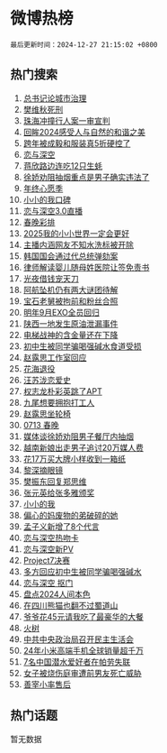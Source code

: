 # 微博热榜

`最后更新时间：2024-12-27 21:15:02 +0800`

## 热门搜索

1. [总书记论城市治理](https://m.weibo.cn/search?containerid=100103type%3D1%26t%3D10%26q%3D%23%E6%80%BB%E4%B9%A6%E8%AE%B0%E8%AE%BA%E5%9F%8E%E5%B8%82%E6%B2%BB%E7%90%86%23&stream_entry_id=51&isnewpage=1&extparam=seat%3D1%26c_type%3D51%26dgr%3D0%26cate%3D10103%26stream_entry_id%3D51%26pos%3D0%26filter_type%3Drealtimehot%26q%3D%2523%25E6%2580%25BB%25E4%25B9%25A6%25E8%25AE%25B0%25E8%25AE%25BA%25E5%259F%258E%25E5%25B8%2582%25E6%25B2%25BB%25E7%2590%2586%2523%26display_time%3D1735305300%26pre_seqid%3D173530530074002146055107)
1. [樊维秋死刑](https://m.weibo.cn/search?containerid=100103type%3D1%26t%3D10%26q%3D%23%E6%A8%8A%E7%BB%B4%E7%A7%8B%E6%AD%BB%E5%88%91%23&stream_entry_id=31&isnewpage=1&extparam=seat%3D1%26realpos%3D1%26dgr%3D0%26cate%3D5001%26band_rank%3D1%26pos%3D0%26c_type%3D31%26lcate%3D5001%26stream_entry_id%3D31%26flag%3D1%26filter_type%3Drealtimehot%26q%3D%2523%25E6%25A8%258A%25E7%25BB%25B4%25E7%25A7%258B%25E6%25AD%25BB%25E5%2588%2591%2523%26display_time%3D1735305300%26pre_seqid%3D173530530074002146055107)
1. [珠海冲撞行人案一审宣判](https://m.weibo.cn/search?containerid=100103type%3D1%26t%3D10%26q%3D%23%E7%8F%A0%E6%B5%B7%E5%86%B2%E6%92%9E%E8%A1%8C%E4%BA%BA%E6%A1%88%E4%B8%80%E5%AE%A1%E5%AE%A3%E5%88%A4%23&stream_entry_id=31&isnewpage=1&extparam=seat%3D1%26realpos%3D2%26dgr%3D0%26cate%3D5001%26band_rank%3D2%26pos%3D1%26c_type%3D31%26lcate%3D5001%26stream_entry_id%3D31%26flag%3D1%26filter_type%3Drealtimehot%26q%3D%2523%25E7%258F%25A0%25E6%25B5%25B7%25E5%2586%25B2%25E6%2592%259E%25E8%25A1%258C%25E4%25BA%25BA%25E6%25A1%2588%25E4%25B8%2580%25E5%25AE%25A1%25E5%25AE%25A3%25E5%2588%25A4%2523%26display_time%3D1735305300%26pre_seqid%3D173530530074002146055107)
1. [回眸2024感受人与自然的和谐之美](https://m.weibo.cn/search?containerid=100103type%3D1%26t%3D10%26q%3D%23%E5%9B%9E%E7%9C%B82024%E6%84%9F%E5%8F%97%E4%BA%BA%E4%B8%8E%E8%87%AA%E7%84%B6%E7%9A%84%E5%92%8C%E8%B0%90%E4%B9%8B%E7%BE%8E%23&stream_entry_id=31&isnewpage=1&extparam=seat%3D1%26realpos%3D3%26dgr%3D0%26cate%3D5001%26band_rank%3D3%26pos%3D2%26c_type%3D31%26lcate%3D5001%26stream_entry_id%3D31%26flag%3D0%26filter_type%3Drealtimehot%26q%3D%2523%25E5%259B%259E%25E7%259C%25B82024%25E6%2584%259F%25E5%258F%2597%25E4%25BA%25BA%25E4%25B8%258E%25E8%2587%25AA%25E7%2584%25B6%25E7%259A%2584%25E5%2592%258C%25E8%25B0%2590%25E4%25B9%258B%25E7%25BE%258E%2523%26display_time%3D1735305300%26pre_seqid%3D173530530074002146055107)
1. [跨年被成毅和服装真5折硬控了](https://m.weibo.cn/search?containerid=100103type%3D1%26t%3D10%26q%3D%23%E8%B7%A8%E5%B9%B4%E8%A2%AB%E6%88%90%E6%AF%85%E5%92%8C%E6%9C%8D%E8%A3%85%E7%9C%9F5%E6%8A%98%E7%A1%AC%E6%8E%A7%E4%BA%86%23&stream_entry_id=31&isnewpage=1&extparam=seat%3D1%26c_type%3D31%26dgr%3D0%26adid%3D270681%26cate%3D5001%26band_rank%3D4%26stream_entry_id%3D31%26is_ad_pos%3D1%26lcate%3D5001%26topic_ad%3D1%26pos%3D3%26filter_type%3Drealtimehot%26q%3D%2523%25E8%25B7%25A8%25E5%25B9%25B4%25E8%25A2%25AB%25E6%2588%2590%25E6%25AF%2585%25E5%2592%258C%25E6%259C%258D%25E8%25A3%2585%25E7%259C%259F5%25E6%258A%2598%25E7%25A1%25AC%25E6%258E%25A7%25E4%25BA%2586%2523%26display_time%3D1735305300%26pre_seqid%3D173530530074002146055107)
1. [恋与深空](https://m.weibo.cn/search?containerid=100103type%3D1%26t%3D10%26q%3D%E6%81%8B%E4%B8%8E%E6%B7%B1%E7%A9%BA&stream_entry_id=31&isnewpage=1&extparam=seat%3D1%26realpos%3D4%26dgr%3D0%26cate%3D5001%26band_rank%3D4%26pos%3D4%26c_type%3D31%26lcate%3D5001%26stream_entry_id%3D31%26flag%3D16%26filter_type%3Drealtimehot%26q%3D%25E6%2581%258B%25E4%25B8%258E%25E6%25B7%25B1%25E7%25A9%25BA%26display_time%3D1735305300%26pre_seqid%3D173530530074002146055107)
1. [蒋欣路边连吃12只生蚝](https://m.weibo.cn/search?containerid=100103type%3D1%26t%3D10%26q%3D%23%E8%92%8B%E6%AC%A3%E8%B7%AF%E8%BE%B9%E8%BF%9E%E5%90%8312%E5%8F%AA%E7%94%9F%E8%9A%9D%23&stream_entry_id=31&isnewpage=1&extparam=seat%3D1%26realpos%3D5%26dgr%3D0%26cate%3D5001%26band_rank%3D5%26pos%3D5%26c_type%3D31%26lcate%3D5001%26stream_entry_id%3D31%26flag%3D1%26filter_type%3Drealtimehot%26q%3D%2523%25E8%2592%258B%25E6%25AC%25A3%25E8%25B7%25AF%25E8%25BE%25B9%25E8%25BF%259E%25E5%2590%258312%25E5%258F%25AA%25E7%2594%259F%25E8%259A%259D%2523%26display_time%3D1735305300%26pre_seqid%3D173530530074002146055107)
1. [徐娇劝阻抽烟重点是男子确实违法了](https://m.weibo.cn/search?containerid=100103type%3D1%26t%3D10%26q%3D%23%E5%BE%90%E5%A8%87%E5%8A%9D%E9%98%BB%E6%8A%BD%E7%83%9F%E9%87%8D%E7%82%B9%E6%98%AF%E7%94%B7%E5%AD%90%E7%A1%AE%E5%AE%9E%E8%BF%9D%E6%B3%95%E4%BA%86%23&stream_entry_id=31&isnewpage=1&extparam=seat%3D1%26realpos%3D6%26dgr%3D0%26cate%3D5001%26band_rank%3D6%26pos%3D6%26c_type%3D31%26lcate%3D5001%26stream_entry_id%3D31%26flag%3D1%26filter_type%3Drealtimehot%26q%3D%2523%25E5%25BE%2590%25E5%25A8%2587%25E5%258A%259D%25E9%2598%25BB%25E6%258A%25BD%25E7%2583%259F%25E9%2587%258D%25E7%2582%25B9%25E6%2598%25AF%25E7%2594%25B7%25E5%25AD%2590%25E7%25A1%25AE%25E5%25AE%259E%25E8%25BF%259D%25E6%25B3%2595%25E4%25BA%2586%2523%26display_time%3D1735305300%26pre_seqid%3D173530530074002146055107)
1. [年终心愿季](https://m.weibo.cn/search?containerid=100103type%3D1%26t%3D10%26q%3D%23%E5%B9%B4%E7%BB%88%E5%BF%83%E6%84%BF%E5%AD%A3%23&stream_entry_id=31&isnewpage=1&extparam=seat%3D1%26c_type%3D31%26dgr%3D0%26adid%3D270758%26cate%3D5001%26band_rank%3D7%26stream_entry_id%3D31%26is_ad_pos%3D1%26lcate%3D5001%26pos%3D7%26filter_type%3Drealtimehot%26q%3D%2523%25E5%25B9%25B4%25E7%25BB%2588%25E5%25BF%2583%25E6%2584%25BF%25E5%25AD%25A3%2523%26display_time%3D1735305300%26pre_seqid%3D173530530074002146055107)
1. [小小的我口碑](https://m.weibo.cn/search?containerid=100103type%3D1%26t%3D10%26q%3D%E5%B0%8F%E5%B0%8F%E7%9A%84%E6%88%91%E5%8F%A3%E7%A2%91&stream_entry_id=31&isnewpage=1&extparam=seat%3D1%26realpos%3D7%26dgr%3D0%26cate%3D5001%26band_rank%3D7%26pos%3D8%26c_type%3D31%26lcate%3D5001%26stream_entry_id%3D31%26flag%3D2%26filter_type%3Drealtimehot%26q%3D%25E5%25B0%258F%25E5%25B0%258F%25E7%259A%2584%25E6%2588%2591%25E5%258F%25A3%25E7%25A2%2591%26display_time%3D1735305300%26pre_seqid%3D173530530074002146055107)
1. [恋与深空3.0直播](https://m.weibo.cn/search?containerid=100103type%3D1%26t%3D10%26q%3D%23%E6%81%8B%E4%B8%8E%E6%B7%B1%E7%A9%BA3.0%E7%9B%B4%E6%92%AD%23&stream_entry_id=31&isnewpage=1&extparam=seat%3D1%26realpos%3D8%26dgr%3D0%26cate%3D5001%26band_rank%3D8%26pos%3D9%26c_type%3D31%26lcate%3D5001%26stream_entry_id%3D31%26flag%3D16%26filter_type%3Drealtimehot%26q%3D%2523%25E6%2581%258B%25E4%25B8%258E%25E6%25B7%25B1%25E7%25A9%25BA3.0%25E7%259B%25B4%25E6%2592%25AD%2523%26display_time%3D1735305300%26pre_seqid%3D173530530074002146055107)
1. [春晚彩排](https://m.weibo.cn/search?containerid=100103type%3D1%26t%3D10%26q%3D%E6%98%A5%E6%99%9A%E5%BD%A9%E6%8E%92&stream_entry_id=31&isnewpage=1&extparam=seat%3D1%26realpos%3D9%26dgr%3D0%26cate%3D5001%26band_rank%3D9%26pos%3D10%26c_type%3D31%26lcate%3D5001%26stream_entry_id%3D31%26flag%3D0%26filter_type%3Drealtimehot%26q%3D%25E6%2598%25A5%25E6%2599%259A%25E5%25BD%25A9%25E6%258E%2592%26display_time%3D1735305300%26pre_seqid%3D173530530074002146055107)
1. [2025我的小小世界一定会更好](https://m.weibo.cn/search?containerid=100103type%3D1%26t%3D10%26q%3D%232025%E6%88%91%E7%9A%84%E5%B0%8F%E5%B0%8F%E4%B8%96%E7%95%8C%E4%B8%80%E5%AE%9A%E4%BC%9A%E6%9B%B4%E5%A5%BD%23&stream_entry_id=31&isnewpage=1&extparam=seat%3D1%26realpos%3D10%26dgr%3D0%26cate%3D5001%26band_rank%3D10%26pos%3D11%26c_type%3D31%26lcate%3D5001%26stream_entry_id%3D31%26flag%3D1%26filter_type%3Drealtimehot%26q%3D%25232025%25E6%2588%2591%25E7%259A%2584%25E5%25B0%258F%25E5%25B0%258F%25E4%25B8%2596%25E7%2595%258C%25E4%25B8%2580%25E5%25AE%259A%25E4%25BC%259A%25E6%259B%25B4%25E5%25A5%25BD%2523%26display_time%3D1735305300%26pre_seqid%3D173530530074002146055107)
1. [主播内涵网友不知水洗标被开除](https://m.weibo.cn/search?containerid=100103type%3D1%26t%3D10%26q%3D%23%E4%B8%BB%E6%92%AD%E5%86%85%E6%B6%B5%E7%BD%91%E5%8F%8B%E4%B8%8D%E7%9F%A5%E6%B0%B4%E6%B4%97%E6%A0%87%E8%A2%AB%E5%BC%80%E9%99%A4%23&stream_entry_id=31&isnewpage=1&extparam=seat%3D1%26realpos%3D11%26dgr%3D0%26cate%3D5001%26band_rank%3D11%26pos%3D12%26c_type%3D31%26lcate%3D5001%26stream_entry_id%3D31%26flag%3D1%26filter_type%3Drealtimehot%26q%3D%2523%25E4%25B8%25BB%25E6%2592%25AD%25E5%2586%2585%25E6%25B6%25B5%25E7%25BD%2591%25E5%258F%258B%25E4%25B8%258D%25E7%259F%25A5%25E6%25B0%25B4%25E6%25B4%2597%25E6%25A0%2587%25E8%25A2%25AB%25E5%25BC%2580%25E9%2599%25A4%2523%26display_time%3D1735305300%26pre_seqid%3D173530530074002146055107)
1. [韩国国会通过代总统弹劾案](https://m.weibo.cn/search?containerid=100103type%3D1%26t%3D10%26q%3D%23%E9%9F%A9%E5%9B%BD%E5%9B%BD%E4%BC%9A%E9%80%9A%E8%BF%87%E4%BB%A3%E6%80%BB%E7%BB%9F%E5%BC%B9%E5%8A%BE%E6%A1%88%23&stream_entry_id=31&isnewpage=1&extparam=seat%3D1%26realpos%3D12%26dgr%3D0%26cate%3D5001%26band_rank%3D12%26pos%3D13%26c_type%3D31%26lcate%3D5001%26stream_entry_id%3D31%26flag%3D0%26filter_type%3Drealtimehot%26q%3D%2523%25E9%259F%25A9%25E5%259B%25BD%25E5%259B%25BD%25E4%25BC%259A%25E9%2580%259A%25E8%25BF%2587%25E4%25BB%25A3%25E6%2580%25BB%25E7%25BB%259F%25E5%25BC%25B9%25E5%258A%25BE%25E6%25A1%2588%2523%26display_time%3D1735305300%26pre_seqid%3D173530530074002146055107)
1. [律师解读婴儿随母姓医院让签免责书](https://m.weibo.cn/search?containerid=100103type%3D1%26t%3D10%26q%3D%23%E5%BE%8B%E5%B8%88%E8%A7%A3%E8%AF%BB%E5%A9%B4%E5%84%BF%E9%9A%8F%E6%AF%8D%E5%A7%93%E5%8C%BB%E9%99%A2%E8%AE%A9%E7%AD%BE%E5%85%8D%E8%B4%A3%E4%B9%A6%23&stream_entry_id=31&isnewpage=1&extparam=seat%3D1%26realpos%3D13%26dgr%3D0%26cate%3D5001%26band_rank%3D13%26pos%3D14%26c_type%3D31%26lcate%3D5001%26stream_entry_id%3D31%26flag%3D1%26filter_type%3Drealtimehot%26q%3D%2523%25E5%25BE%258B%25E5%25B8%2588%25E8%25A7%25A3%25E8%25AF%25BB%25E5%25A9%25B4%25E5%2584%25BF%25E9%259A%258F%25E6%25AF%258D%25E5%25A7%2593%25E5%258C%25BB%25E9%2599%25A2%25E8%25AE%25A9%25E7%25AD%25BE%25E5%2585%258D%25E8%25B4%25A3%25E4%25B9%25A6%2523%26display_time%3D1735305300%26pre_seqid%3D173530530074002146055107)
1. [光夜借钱宠天刀](https://m.weibo.cn/search?containerid=100103type%3D1%26t%3D10%26q%3D%23%E5%85%89%E5%A4%9C%E5%80%9F%E9%92%B1%E5%AE%A0%E5%A4%A9%E5%88%80%23&stream_entry_id=31&isnewpage=1&extparam=seat%3D1%26realpos%3D14%26dgr%3D0%26adid%3D270759%26cate%3D5001%26band_rank%3D14%26stream_entry_id%3D31%26c_type%3D31%26lcate%3D5001%26pos%3D15%26flag%3D0%26filter_type%3Drealtimehot%26q%3D%2523%25E5%2585%2589%25E5%25A4%259C%25E5%2580%259F%25E9%2592%25B1%25E5%25AE%25A0%25E5%25A4%25A9%25E5%2588%2580%2523%26display_time%3D1735305300%26pre_seqid%3D173530530074002146055107)
1. [阿航坠机仍有两大谜团待解](https://m.weibo.cn/search?containerid=100103type%3D1%26t%3D10%26q%3D%23%E9%98%BF%E8%88%AA%E5%9D%A0%E6%9C%BA%E4%BB%8D%E6%9C%89%E4%B8%A4%E5%A4%A7%E8%B0%9C%E5%9B%A2%E5%BE%85%E8%A7%A3%23&stream_entry_id=31&isnewpage=1&extparam=seat%3D1%26realpos%3D15%26dgr%3D0%26cate%3D5001%26band_rank%3D15%26pos%3D16%26c_type%3D31%26lcate%3D5001%26stream_entry_id%3D31%26flag%3D1%26filter_type%3Drealtimehot%26q%3D%2523%25E9%2598%25BF%25E8%2588%25AA%25E5%259D%25A0%25E6%259C%25BA%25E4%25BB%258D%25E6%259C%2589%25E4%25B8%25A4%25E5%25A4%25A7%25E8%25B0%259C%25E5%259B%25A2%25E5%25BE%2585%25E8%25A7%25A3%2523%26display_time%3D1735305300%26pre_seqid%3D173530530074002146055107)
1. [宝石老舅被拘前和粉丝合照](https://m.weibo.cn/search?containerid=100103type%3D1%26t%3D10%26q%3D%23%E5%AE%9D%E7%9F%B3%E8%80%81%E8%88%85%E8%A2%AB%E6%8B%98%E5%89%8D%E5%92%8C%E7%B2%89%E4%B8%9D%E5%90%88%E7%85%A7%23&stream_entry_id=31&isnewpage=1&extparam=seat%3D1%26realpos%3D16%26dgr%3D0%26cate%3D5001%26band_rank%3D16%26pos%3D17%26c_type%3D31%26lcate%3D5001%26stream_entry_id%3D31%26flag%3D2%26filter_type%3Drealtimehot%26q%3D%2523%25E5%25AE%259D%25E7%259F%25B3%25E8%2580%2581%25E8%2588%2585%25E8%25A2%25AB%25E6%258B%2598%25E5%2589%258D%25E5%2592%258C%25E7%25B2%2589%25E4%25B8%259D%25E5%2590%2588%25E7%2585%25A7%2523%26display_time%3D1735305300%26pre_seqid%3D173530530074002146055107)
1. [明年9月EXO全员回归](https://m.weibo.cn/search?containerid=100103type%3D1%26t%3D10%26q%3D%23%E6%98%8E%E5%B9%B49%E6%9C%88EXO%E5%85%A8%E5%91%98%E5%9B%9E%E5%BD%92%23&stream_entry_id=31&isnewpage=1&extparam=seat%3D1%26realpos%3D17%26dgr%3D0%26cate%3D5001%26band_rank%3D17%26pos%3D18%26c_type%3D31%26lcate%3D5001%26stream_entry_id%3D31%26flag%3D1%26filter_type%3Drealtimehot%26q%3D%2523%25E6%2598%258E%25E5%25B9%25B49%25E6%259C%2588EXO%25E5%2585%25A8%25E5%2591%2598%25E5%259B%259E%25E5%25BD%2592%2523%26display_time%3D1735305300%26pre_seqid%3D173530530074002146055107)
1. [陕西一地发生原油泄漏事件](https://m.weibo.cn/search?containerid=100103type%3D1%26t%3D10%26q%3D%23%E9%99%95%E8%A5%BF%E4%B8%80%E5%9C%B0%E5%8F%91%E7%94%9F%E5%8E%9F%E6%B2%B9%E6%B3%84%E6%BC%8F%E4%BA%8B%E4%BB%B6%23&stream_entry_id=31&isnewpage=1&extparam=seat%3D1%26realpos%3D18%26dgr%3D0%26cate%3D5001%26band_rank%3D18%26pos%3D19%26c_type%3D31%26lcate%3D5001%26stream_entry_id%3D31%26flag%3D1%26filter_type%3Drealtimehot%26q%3D%2523%25E9%2599%2595%25E8%25A5%25BF%25E4%25B8%2580%25E5%259C%25B0%25E5%258F%2591%25E7%2594%259F%25E5%258E%259F%25E6%25B2%25B9%25E6%25B3%2584%25E6%25BC%258F%25E4%25BA%258B%25E4%25BB%25B6%2523%26display_time%3D1735305300%26pre_seqid%3D173530530074002146055107)
1. [电梯战神的含金量还在下降](https://m.weibo.cn/search?containerid=100103type%3D1%26t%3D10%26q%3D%E7%94%B5%E6%A2%AF%E6%88%98%E7%A5%9E%E7%9A%84%E5%90%AB%E9%87%91%E9%87%8F%E8%BF%98%E5%9C%A8%E4%B8%8B%E9%99%8D&stream_entry_id=31&isnewpage=1&extparam=seat%3D1%26realpos%3D19%26dgr%3D0%26cate%3D5001%26band_rank%3D19%26pos%3D20%26c_type%3D31%26lcate%3D5001%26stream_entry_id%3D31%26flag%3D1%26filter_type%3Drealtimehot%26q%3D%25E7%2594%25B5%25E6%25A2%25AF%25E6%2588%2598%25E7%25A5%259E%25E7%259A%2584%25E5%2590%25AB%25E9%2587%2591%25E9%2587%258F%25E8%25BF%2598%25E5%259C%25A8%25E4%25B8%258B%25E9%2599%258D%26display_time%3D1735305300%26pre_seqid%3D173530530074002146055107)
1. [初中生被同学骗喝强碱水食道受损](https://m.weibo.cn/search?containerid=100103type%3D1%26t%3D10%26q%3D%23%E5%88%9D%E4%B8%AD%E7%94%9F%E8%A2%AB%E5%90%8C%E5%AD%A6%E9%AA%97%E5%96%9D%E5%BC%BA%E7%A2%B1%E6%B0%B4%E9%A3%9F%E9%81%93%E5%8F%97%E6%8D%9F%23&stream_entry_id=31&isnewpage=1&extparam=seat%3D1%26realpos%3D20%26dgr%3D0%26cate%3D5001%26band_rank%3D20%26pos%3D21%26c_type%3D31%26lcate%3D5001%26stream_entry_id%3D31%26flag%3D0%26filter_type%3Drealtimehot%26q%3D%2523%25E5%2588%259D%25E4%25B8%25AD%25E7%2594%259F%25E8%25A2%25AB%25E5%2590%258C%25E5%25AD%25A6%25E9%25AA%2597%25E5%2596%259D%25E5%25BC%25BA%25E7%25A2%25B1%25E6%25B0%25B4%25E9%25A3%259F%25E9%2581%2593%25E5%258F%2597%25E6%258D%259F%2523%26display_time%3D1735305300%26pre_seqid%3D173530530074002146055107)
1. [赵露思工作室回应](https://m.weibo.cn/search?containerid=100103type%3D1%26t%3D10%26q%3D%23%E8%B5%B5%E9%9C%B2%E6%80%9D%E5%B7%A5%E4%BD%9C%E5%AE%A4%E5%9B%9E%E5%BA%94%23&stream_entry_id=31&isnewpage=1&extparam=seat%3D1%26realpos%3D21%26dgr%3D0%26cate%3D5001%26band_rank%3D21%26pos%3D22%26c_type%3D31%26lcate%3D5001%26stream_entry_id%3D31%26flag%3D2%26filter_type%3Drealtimehot%26q%3D%2523%25E8%25B5%25B5%25E9%259C%25B2%25E6%2580%259D%25E5%25B7%25A5%25E4%25BD%259C%25E5%25AE%25A4%25E5%259B%259E%25E5%25BA%2594%2523%26display_time%3D1735305300%26pre_seqid%3D173530530074002146055107)
1. [花海退役](https://m.weibo.cn/search?containerid=100103type%3D1%26t%3D10%26q%3D%E8%8A%B1%E6%B5%B7%E9%80%80%E5%BD%B9&stream_entry_id=31&isnewpage=1&extparam=seat%3D1%26realpos%3D22%26dgr%3D0%26cate%3D5001%26band_rank%3D22%26pos%3D23%26c_type%3D31%26lcate%3D5001%26stream_entry_id%3D31%26flag%3D0%26filter_type%3Drealtimehot%26q%3D%25E8%258A%25B1%25E6%25B5%25B7%25E9%2580%2580%25E5%25BD%25B9%26display_time%3D1735305300%26pre_seqid%3D173530530074002146055107)
1. [汪苏泷恋爱史](https://m.weibo.cn/search?containerid=100103type%3D1%26t%3D10%26q%3D%23%E6%B1%AA%E8%8B%8F%E6%B3%B7%E6%81%8B%E7%88%B1%E5%8F%B2%23&stream_entry_id=31&isnewpage=1&extparam=seat%3D1%26realpos%3D23%26dgr%3D0%26cate%3D5001%26band_rank%3D23%26pos%3D24%26c_type%3D31%26lcate%3D5001%26stream_entry_id%3D31%26flag%3D0%26filter_type%3Drealtimehot%26q%3D%2523%25E6%25B1%25AA%25E8%258B%258F%25E6%25B3%25B7%25E6%2581%258B%25E7%2588%25B1%25E5%258F%25B2%2523%26display_time%3D1735305300%26pre_seqid%3D173530530074002146055107)
1. [权志龙朴彩英跳了APT](https://m.weibo.cn/search?containerid=100103type%3D1%26t%3D10%26q%3D%23%E6%9D%83%E5%BF%97%E9%BE%99%E6%9C%B4%E5%BD%A9%E8%8B%B1%E8%B7%B3%E4%BA%86APT%23&stream_entry_id=31&isnewpage=1&extparam=seat%3D1%26realpos%3D24%26dgr%3D0%26cate%3D5001%26band_rank%3D24%26pos%3D25%26c_type%3D31%26lcate%3D5001%26stream_entry_id%3D31%26flag%3D0%26filter_type%3Drealtimehot%26q%3D%2523%25E6%259D%2583%25E5%25BF%2597%25E9%25BE%2599%25E6%259C%25B4%25E5%25BD%25A9%25E8%258B%25B1%25E8%25B7%25B3%25E4%25BA%2586APT%2523%26display_time%3D1735305300%26pre_seqid%3D173530530074002146055107)
1. [九尾想要拥抱打工人](https://m.weibo.cn/search?containerid=100103type%3D1%26t%3D10%26q%3D%23%E4%B9%9D%E5%B0%BE%E6%83%B3%E8%A6%81%E6%8B%A5%E6%8A%B1%E6%89%93%E5%B7%A5%E4%BA%BA%23&stream_entry_id=31&isnewpage=1&extparam=seat%3D1%26realpos%3D25%26dgr%3D0%26cate%3D5001%26band_rank%3D25%26pos%3D26%26c_type%3D31%26lcate%3D5001%26stream_entry_id%3D31%26flag%3D1%26filter_type%3Drealtimehot%26q%3D%2523%25E4%25B9%259D%25E5%25B0%25BE%25E6%2583%25B3%25E8%25A6%2581%25E6%258B%25A5%25E6%258A%25B1%25E6%2589%2593%25E5%25B7%25A5%25E4%25BA%25BA%2523%26display_time%3D1735305300%26pre_seqid%3D173530530074002146055107)
1. [赵露思坐轮椅](https://m.weibo.cn/search?containerid=100103type%3D1%26t%3D10%26q%3D%23%E8%B5%B5%E9%9C%B2%E6%80%9D%E5%9D%90%E8%BD%AE%E6%A4%85%23&stream_entry_id=31&isnewpage=1&extparam=seat%3D1%26realpos%3D26%26dgr%3D0%26cate%3D5001%26band_rank%3D26%26pos%3D27%26c_type%3D31%26lcate%3D5001%26stream_entry_id%3D31%26flag%3D0%26filter_type%3Drealtimehot%26q%3D%2523%25E8%25B5%25B5%25E9%259C%25B2%25E6%2580%259D%25E5%259D%2590%25E8%25BD%25AE%25E6%25A4%2585%2523%26display_time%3D1735305300%26pre_seqid%3D173530530074002146055107)
1. [0713 春晚](https://m.weibo.cn/search?containerid=100103type%3D1%26t%3D10%26q%3D0713+%E6%98%A5%E6%99%9A&stream_entry_id=31&isnewpage=1&extparam=seat%3D1%26realpos%3D27%26dgr%3D0%26cate%3D5001%26band_rank%3D27%26pos%3D28%26c_type%3D31%26lcate%3D5001%26stream_entry_id%3D31%26flag%3D0%26filter_type%3Drealtimehot%26q%3D0713%2520%25E6%2598%25A5%25E6%2599%259A%26display_time%3D1735305300%26pre_seqid%3D173530530074002146055107)
1. [媒体谈徐娇劝阻男子餐厅内抽烟](https://m.weibo.cn/search?containerid=100103type%3D1%26t%3D10%26q%3D%23%E5%AA%92%E4%BD%93%E8%B0%88%E5%BE%90%E5%A8%87%E5%8A%9D%E9%98%BB%E7%94%B7%E5%AD%90%E9%A4%90%E5%8E%85%E5%86%85%E6%8A%BD%E7%83%9F%23&stream_entry_id=31&isnewpage=1&extparam=seat%3D1%26realpos%3D28%26dgr%3D0%26cate%3D5001%26band_rank%3D28%26pos%3D29%26c_type%3D31%26lcate%3D5001%26stream_entry_id%3D31%26flag%3D1%26filter_type%3Drealtimehot%26q%3D%2523%25E5%25AA%2592%25E4%25BD%2593%25E8%25B0%2588%25E5%25BE%2590%25E5%25A8%2587%25E5%258A%259D%25E9%2598%25BB%25E7%2594%25B7%25E5%25AD%2590%25E9%25A4%2590%25E5%258E%2585%25E5%2586%2585%25E6%258A%25BD%25E7%2583%259F%2523%26display_time%3D1735305300%26pre_seqid%3D173530530074002146055107)
1. [越南新娘出走男子追讨20万媒人费](https://m.weibo.cn/search?containerid=100103type%3D1%26t%3D10%26q%3D%23%E8%B6%8A%E5%8D%97%E6%96%B0%E5%A8%98%E5%87%BA%E8%B5%B0%E7%94%B7%E5%AD%90%E8%BF%BD%E8%AE%A820%E4%B8%87%E5%AA%92%E4%BA%BA%E8%B4%B9%23&stream_entry_id=31&isnewpage=1&extparam=seat%3D1%26realpos%3D29%26dgr%3D0%26cate%3D5001%26band_rank%3D29%26pos%3D30%26c_type%3D31%26lcate%3D5001%26stream_entry_id%3D31%26flag%3D1%26filter_type%3Drealtimehot%26q%3D%2523%25E8%25B6%258A%25E5%258D%2597%25E6%2596%25B0%25E5%25A8%2598%25E5%2587%25BA%25E8%25B5%25B0%25E7%2594%25B7%25E5%25AD%2590%25E8%25BF%25BD%25E8%25AE%25A820%25E4%25B8%2587%25E5%25AA%2592%25E4%25BA%25BA%25E8%25B4%25B9%2523%26display_time%3D1735305300%26pre_seqid%3D173530530074002146055107)
1. [花17万买大牌小样收到一箱纸](https://m.weibo.cn/search?containerid=100103type%3D1%26t%3D10%26q%3D%23%E8%8A%B117%E4%B8%87%E4%B9%B0%E5%A4%A7%E7%89%8C%E5%B0%8F%E6%A0%B7%E6%94%B6%E5%88%B0%E4%B8%80%E7%AE%B1%E7%BA%B8%23&stream_entry_id=31&isnewpage=1&extparam=seat%3D1%26realpos%3D30%26dgr%3D0%26cate%3D5001%26band_rank%3D30%26pos%3D31%26c_type%3D31%26lcate%3D5001%26stream_entry_id%3D31%26flag%3D1%26filter_type%3Drealtimehot%26q%3D%2523%25E8%258A%25B117%25E4%25B8%2587%25E4%25B9%25B0%25E5%25A4%25A7%25E7%2589%258C%25E5%25B0%258F%25E6%25A0%25B7%25E6%2594%25B6%25E5%2588%25B0%25E4%25B8%2580%25E7%25AE%25B1%25E7%25BA%25B8%2523%26display_time%3D1735305300%26pre_seqid%3D173530530074002146055107)
1. [黎深摘眼镜](https://m.weibo.cn/search?containerid=100103type%3D1%26t%3D10%26q%3D%23%E9%BB%8E%E6%B7%B1%E6%91%98%E7%9C%BC%E9%95%9C%23&stream_entry_id=31&isnewpage=1&extparam=seat%3D1%26realpos%3D31%26dgr%3D0%26cate%3D5001%26band_rank%3D31%26pos%3D32%26c_type%3D31%26lcate%3D5001%26stream_entry_id%3D31%26flag%3D1%26filter_type%3Drealtimehot%26q%3D%2523%25E9%25BB%258E%25E6%25B7%25B1%25E6%2591%2598%25E7%259C%25BC%25E9%2595%259C%2523%26display_time%3D1735305300%26pre_seqid%3D173530530074002146055107)
1. [樊振东回复郑思维](https://m.weibo.cn/search?containerid=100103type%3D1%26t%3D10%26q%3D%23%E6%A8%8A%E6%8C%AF%E4%B8%9C%E5%9B%9E%E5%A4%8D%E9%83%91%E6%80%9D%E7%BB%B4%23&stream_entry_id=31&isnewpage=1&extparam=seat%3D1%26realpos%3D32%26dgr%3D0%26cate%3D5001%26band_rank%3D32%26pos%3D33%26c_type%3D31%26lcate%3D5001%26stream_entry_id%3D31%26flag%3D1%26filter_type%3Drealtimehot%26q%3D%2523%25E6%25A8%258A%25E6%258C%25AF%25E4%25B8%259C%25E5%259B%259E%25E5%25A4%258D%25E9%2583%2591%25E6%2580%259D%25E7%25BB%25B4%2523%26display_time%3D1735305300%26pre_seqid%3D173530530074002146055107)
1. [张元英给张多雅颁奖](https://m.weibo.cn/search?containerid=100103type%3D1%26t%3D10%26q%3D%23%E5%BC%A0%E5%85%83%E8%8B%B1%E7%BB%99%E5%BC%A0%E5%A4%9A%E9%9B%85%E9%A2%81%E5%A5%96%23&stream_entry_id=31&isnewpage=1&extparam=seat%3D1%26realpos%3D33%26dgr%3D0%26cate%3D5001%26band_rank%3D33%26pos%3D34%26c_type%3D31%26lcate%3D5001%26stream_entry_id%3D31%26flag%3D1%26filter_type%3Drealtimehot%26q%3D%2523%25E5%25BC%25A0%25E5%2585%2583%25E8%258B%25B1%25E7%25BB%2599%25E5%25BC%25A0%25E5%25A4%259A%25E9%259B%2585%25E9%25A2%2581%25E5%25A5%2596%2523%26display_time%3D1735305300%26pre_seqid%3D173530530074002146055107)
1. [小小的我](https://m.weibo.cn/search?containerid=100103type%3D1%26t%3D10%26q%3D%E5%B0%8F%E5%B0%8F%E7%9A%84%E6%88%91&stream_entry_id=31&isnewpage=1&extparam=seat%3D1%26realpos%3D34%26dgr%3D0%26cate%3D5001%26band_rank%3D34%26pos%3D35%26c_type%3D31%26lcate%3D5001%26stream_entry_id%3D31%26flag%3D0%26filter_type%3Drealtimehot%26q%3D%25E5%25B0%258F%25E5%25B0%258F%25E7%259A%2584%25E6%2588%2591%26display_time%3D1735305300%26pre_seqid%3D173530530074002146055107)
1. [偏心的妈废物的弟破碎的她](https://m.weibo.cn/search?containerid=100103type%3D1%26t%3D10%26q%3D%E5%81%8F%E5%BF%83%E7%9A%84%E5%A6%88%E5%BA%9F%E7%89%A9%E7%9A%84%E5%BC%9F%E7%A0%B4%E7%A2%8E%E7%9A%84%E5%A5%B9&stream_entry_id=31&isnewpage=1&extparam=seat%3D1%26realpos%3D35%26dgr%3D0%26cate%3D5001%26band_rank%3D35%26pos%3D36%26c_type%3D31%26lcate%3D5001%26stream_entry_id%3D31%26flag%3D1%26filter_type%3Drealtimehot%26q%3D%25E5%2581%258F%25E5%25BF%2583%25E7%259A%2584%25E5%25A6%2588%25E5%25BA%259F%25E7%2589%25A9%25E7%259A%2584%25E5%25BC%259F%25E7%25A0%25B4%25E7%25A2%258E%25E7%259A%2584%25E5%25A5%25B9%26display_time%3D1735305300%26pre_seqid%3D173530530074002146055107)
1. [孟子义新增了8个代言](https://m.weibo.cn/search?containerid=100103type%3D1%26t%3D10%26q%3D%23%E5%AD%9F%E5%AD%90%E4%B9%89%E6%96%B0%E5%A2%9E%E4%BA%868%E4%B8%AA%E4%BB%A3%E8%A8%80%23&stream_entry_id=31&isnewpage=1&extparam=seat%3D1%26realpos%3D36%26dgr%3D0%26cate%3D5001%26band_rank%3D36%26pos%3D37%26c_type%3D31%26lcate%3D5001%26stream_entry_id%3D31%26flag%3D0%26filter_type%3Drealtimehot%26q%3D%2523%25E5%25AD%259F%25E5%25AD%2590%25E4%25B9%2589%25E6%2596%25B0%25E5%25A2%259E%25E4%25BA%25868%25E4%25B8%25AA%25E4%25BB%25A3%25E8%25A8%2580%2523%26display_time%3D1735305300%26pre_seqid%3D173530530074002146055107)
1. [恋与深空热吻卡](https://m.weibo.cn/search?containerid=100103type%3D1%26t%3D10%26q%3D%23%E6%81%8B%E4%B8%8E%E6%B7%B1%E7%A9%BA%E7%83%AD%E5%90%BB%E5%8D%A1%23&stream_entry_id=31&isnewpage=1&extparam=seat%3D1%26realpos%3D37%26dgr%3D0%26cate%3D5001%26band_rank%3D37%26pos%3D38%26c_type%3D31%26lcate%3D5001%26stream_entry_id%3D31%26flag%3D1%26filter_type%3Drealtimehot%26q%3D%2523%25E6%2581%258B%25E4%25B8%258E%25E6%25B7%25B1%25E7%25A9%25BA%25E7%2583%25AD%25E5%2590%25BB%25E5%258D%25A1%2523%26display_time%3D1735305300%26pre_seqid%3D173530530074002146055107)
1. [恋与深空新PV](https://m.weibo.cn/search?containerid=100103type%3D1%26t%3D10%26q%3D%E6%81%8B%E4%B8%8E%E6%B7%B1%E7%A9%BA%E6%96%B0PV&stream_entry_id=31&isnewpage=1&extparam=seat%3D1%26realpos%3D38%26dgr%3D0%26cate%3D5001%26band_rank%3D38%26pos%3D39%26c_type%3D31%26lcate%3D5001%26stream_entry_id%3D31%26flag%3D1%26filter_type%3Drealtimehot%26q%3D%25E6%2581%258B%25E4%25B8%258E%25E6%25B7%25B1%25E7%25A9%25BA%25E6%2596%25B0PV%26display_time%3D1735305300%26pre_seqid%3D173530530074002146055107)
1. [Project7决赛](https://m.weibo.cn/search?containerid=100103type%3D1%26t%3D10%26q%3D%23Project7%E5%86%B3%E8%B5%9B%23&stream_entry_id=31&isnewpage=1&extparam=seat%3D1%26realpos%3D39%26dgr%3D0%26cate%3D5001%26band_rank%3D39%26pos%3D40%26c_type%3D31%26lcate%3D5001%26stream_entry_id%3D31%26flag%3D1%26filter_type%3Drealtimehot%26q%3D%2523Project7%25E5%2586%25B3%25E8%25B5%259B%2523%26display_time%3D1735305300%26pre_seqid%3D173530530074002146055107)
1. [多方回应初中生被同学骗喝强碱水](https://m.weibo.cn/search?containerid=100103type%3D1%26t%3D10%26q%3D%23%E5%A4%9A%E6%96%B9%E5%9B%9E%E5%BA%94%E5%88%9D%E4%B8%AD%E7%94%9F%E8%A2%AB%E5%90%8C%E5%AD%A6%E9%AA%97%E5%96%9D%E5%BC%BA%E7%A2%B1%E6%B0%B4%23&stream_entry_id=31&isnewpage=1&extparam=seat%3D1%26realpos%3D40%26dgr%3D0%26cate%3D5001%26band_rank%3D40%26pos%3D41%26c_type%3D31%26lcate%3D5001%26stream_entry_id%3D31%26flag%3D1%26filter_type%3Drealtimehot%26q%3D%2523%25E5%25A4%259A%25E6%2596%25B9%25E5%259B%259E%25E5%25BA%2594%25E5%2588%259D%25E4%25B8%25AD%25E7%2594%259F%25E8%25A2%25AB%25E5%2590%258C%25E5%25AD%25A6%25E9%25AA%2597%25E5%2596%259D%25E5%25BC%25BA%25E7%25A2%25B1%25E6%25B0%25B4%2523%26display_time%3D1735305300%26pre_seqid%3D173530530074002146055107)
1. [恋与深空 抠门](https://m.weibo.cn/search?containerid=100103type%3D1%26t%3D10%26q%3D%E6%81%8B%E4%B8%8E%E6%B7%B1%E7%A9%BA+%E6%8A%A0%E9%97%A8&stream_entry_id=31&isnewpage=1&extparam=seat%3D1%26realpos%3D41%26dgr%3D0%26cate%3D5001%26band_rank%3D41%26pos%3D42%26c_type%3D31%26lcate%3D5001%26stream_entry_id%3D31%26flag%3D1%26filter_type%3Drealtimehot%26q%3D%25E6%2581%258B%25E4%25B8%258E%25E6%25B7%25B1%25E7%25A9%25BA%2520%25E6%258A%25A0%25E9%2597%25A8%26display_time%3D1735305300%26pre_seqid%3D173530530074002146055107)
1. [盘点2024人间本色](https://m.weibo.cn/search?containerid=100103type%3D1%26t%3D10%26q%3D%23%E7%9B%98%E7%82%B92024%E4%BA%BA%E9%97%B4%E6%9C%AC%E8%89%B2%23&stream_entry_id=31&isnewpage=1&extparam=seat%3D1%26realpos%3D42%26dgr%3D0%26adid%3D270744%26cate%3D5001%26band_rank%3D42%26stream_entry_id%3D31%26c_type%3D31%26lcate%3D5001%26pos%3D43%26flag%3D0%26filter_type%3Drealtimehot%26q%3D%2523%25E7%259B%2598%25E7%2582%25B92024%25E4%25BA%25BA%25E9%2597%25B4%25E6%259C%25AC%25E8%2589%25B2%2523%26display_time%3D1735305300%26pre_seqid%3D173530530074002146055107)
1. [在四川熊猫也翻不过蜀道山](https://m.weibo.cn/search?containerid=100103type%3D1%26t%3D10%26q%3D%23%E5%9C%A8%E5%9B%9B%E5%B7%9D%E7%86%8A%E7%8C%AB%E4%B9%9F%E7%BF%BB%E4%B8%8D%E8%BF%87%E8%9C%80%E9%81%93%E5%B1%B1%23&stream_entry_id=31&isnewpage=1&extparam=seat%3D1%26realpos%3D43%26dgr%3D0%26cate%3D5001%26band_rank%3D43%26pos%3D44%26c_type%3D31%26lcate%3D5001%26stream_entry_id%3D31%26flag%3D1%26filter_type%3Drealtimehot%26q%3D%2523%25E5%259C%25A8%25E5%259B%259B%25E5%25B7%259D%25E7%2586%258A%25E7%258C%25AB%25E4%25B9%259F%25E7%25BF%25BB%25E4%25B8%258D%25E8%25BF%2587%25E8%259C%2580%25E9%2581%2593%25E5%25B1%25B1%2523%26display_time%3D1735305300%26pre_seqid%3D173530530074002146055107)
1. [爷爷花45元请我吃了最豪华的大餐](https://m.weibo.cn/search?containerid=100103type%3D1%26t%3D10%26q%3D%E7%88%B7%E7%88%B7%E8%8A%B145%E5%85%83%E8%AF%B7%E6%88%91%E5%90%83%E4%BA%86%E6%9C%80%E8%B1%AA%E5%8D%8E%E7%9A%84%E5%A4%A7%E9%A4%90&stream_entry_id=31&isnewpage=1&extparam=seat%3D1%26realpos%3D44%26dgr%3D0%26cate%3D5001%26band_rank%3D44%26pos%3D45%26c_type%3D31%26lcate%3D5001%26stream_entry_id%3D31%26flag%3D0%26filter_type%3Drealtimehot%26q%3D%25E7%2588%25B7%25E7%2588%25B7%25E8%258A%25B145%25E5%2585%2583%25E8%25AF%25B7%25E6%2588%2591%25E5%2590%2583%25E4%25BA%2586%25E6%259C%2580%25E8%25B1%25AA%25E5%258D%258E%25E7%259A%2584%25E5%25A4%25A7%25E9%25A4%2590%26display_time%3D1735305300%26pre_seqid%3D173530530074002146055107)
1. [火树](https://m.weibo.cn/search?containerid=100103type%3D1%26t%3D10%26q%3D%E7%81%AB%E6%A0%91&stream_entry_id=31&isnewpage=1&extparam=seat%3D1%26realpos%3D45%26dgr%3D0%26cate%3D5001%26band_rank%3D45%26pos%3D46%26c_type%3D31%26lcate%3D5001%26stream_entry_id%3D31%26flag%3D0%26filter_type%3Drealtimehot%26q%3D%25E7%2581%25AB%25E6%25A0%2591%26display_time%3D1735305300%26pre_seqid%3D173530530074002146055107)
1. [中共中央政治局召开民主生活会](https://m.weibo.cn/search?containerid=100103type%3D1%26t%3D10%26q%3D%23%E4%B8%AD%E5%85%B1%E4%B8%AD%E5%A4%AE%E6%94%BF%E6%B2%BB%E5%B1%80%E5%8F%AC%E5%BC%80%E6%B0%91%E4%B8%BB%E7%94%9F%E6%B4%BB%E4%BC%9A%23&stream_entry_id=31&isnewpage=1&extparam=seat%3D1%26realpos%3D46%26dgr%3D0%26cate%3D5001%26band_rank%3D46%26pos%3D47%26c_type%3D31%26lcate%3D5001%26stream_entry_id%3D31%26flag%3D1%26filter_type%3Drealtimehot%26q%3D%2523%25E4%25B8%25AD%25E5%2585%25B1%25E4%25B8%25AD%25E5%25A4%25AE%25E6%2594%25BF%25E6%25B2%25BB%25E5%25B1%2580%25E5%258F%25AC%25E5%25BC%2580%25E6%25B0%2591%25E4%25B8%25BB%25E7%2594%259F%25E6%25B4%25BB%25E4%25BC%259A%2523%26display_time%3D1735305300%26pre_seqid%3D173530530074002146055107)
1. [24年小米高端手机全球销量超千万](https://m.weibo.cn/search?containerid=100103type%3D1%26t%3D10%26q%3D%2324%E5%B9%B4%E5%B0%8F%E7%B1%B3%E9%AB%98%E7%AB%AF%E6%89%8B%E6%9C%BA%E5%85%A8%E7%90%83%E9%94%80%E9%87%8F%E8%B6%85%E5%8D%83%E4%B8%87%23&stream_entry_id=31&isnewpage=1&extparam=seat%3D1%26realpos%3D47%26dgr%3D0%26adid%3D270811%26cate%3D5001%26band_rank%3D47%26stream_entry_id%3D31%26c_type%3D31%26lcate%3D5001%26pos%3D48%26flag%3D0%26filter_type%3Drealtimehot%26q%3D%252324%25E5%25B9%25B4%25E5%25B0%258F%25E7%25B1%25B3%25E9%25AB%2598%25E7%25AB%25AF%25E6%2589%258B%25E6%259C%25BA%25E5%2585%25A8%25E7%2590%2583%25E9%2594%2580%25E9%2587%258F%25E8%25B6%2585%25E5%258D%2583%25E4%25B8%2587%2523%26display_time%3D1735305300%26pre_seqid%3D173530530074002146055107)
1. [7名中国潜水爱好者在帕劳失联](https://m.weibo.cn/search?containerid=100103type%3D1%26t%3D10%26q%3D%237%E5%90%8D%E4%B8%AD%E5%9B%BD%E6%BD%9C%E6%B0%B4%E7%88%B1%E5%A5%BD%E8%80%85%E5%9C%A8%E5%B8%95%E5%8A%B3%E5%A4%B1%E8%81%94%23&stream_entry_id=31&isnewpage=1&extparam=seat%3D1%26realpos%3D48%26dgr%3D0%26cate%3D5001%26band_rank%3D48%26pos%3D49%26c_type%3D31%26lcate%3D5001%26stream_entry_id%3D31%26flag%3D1%26filter_type%3Drealtimehot%26q%3D%25237%25E5%2590%258D%25E4%25B8%25AD%25E5%259B%25BD%25E6%25BD%259C%25E6%25B0%25B4%25E7%2588%25B1%25E5%25A5%25BD%25E8%2580%2585%25E5%259C%25A8%25E5%25B8%2595%25E5%258A%25B3%25E5%25A4%25B1%25E8%2581%2594%2523%26display_time%3D1735305300%26pre_seqid%3D173530530074002146055107)
1. [女子被烧伤庭审遭前男友死亡威胁](https://m.weibo.cn/search?containerid=100103type%3D1%26t%3D10%26q%3D%23%E5%A5%B3%E5%AD%90%E8%A2%AB%E7%83%A7%E4%BC%A4%E5%BA%AD%E5%AE%A1%E9%81%AD%E5%89%8D%E7%94%B7%E5%8F%8B%E6%AD%BB%E4%BA%A1%E5%A8%81%E8%83%81%23&stream_entry_id=31&isnewpage=1&extparam=seat%3D1%26realpos%3D49%26dgr%3D0%26cate%3D5001%26band_rank%3D49%26pos%3D50%26c_type%3D31%26lcate%3D5001%26stream_entry_id%3D31%26flag%3D1%26filter_type%3Drealtimehot%26q%3D%2523%25E5%25A5%25B3%25E5%25AD%2590%25E8%25A2%25AB%25E7%2583%25A7%25E4%25BC%25A4%25E5%25BA%25AD%25E5%25AE%25A1%25E9%2581%25AD%25E5%2589%258D%25E7%2594%25B7%25E5%258F%258B%25E6%25AD%25BB%25E4%25BA%25A1%25E5%25A8%2581%25E8%2583%2581%2523%26display_time%3D1735305300%26pre_seqid%3D173530530074002146055107)
1. [善宰小率售后](https://m.weibo.cn/search?containerid=100103type%3D1%26t%3D10%26q%3D%E5%96%84%E5%AE%B0%E5%B0%8F%E7%8E%87%E5%94%AE%E5%90%8E&stream_entry_id=31&isnewpage=1&extparam=seat%3D1%26realpos%3D50%26dgr%3D0%26cate%3D5001%26band_rank%3D50%26pos%3D51%26c_type%3D31%26lcate%3D5001%26stream_entry_id%3D31%26flag%3D1%26filter_type%3Drealtimehot%26q%3D%25E5%2596%2584%25E5%25AE%25B0%25E5%25B0%258F%25E7%258E%2587%25E5%2594%25AE%25E5%2590%258E%26display_time%3D1735305300%26pre_seqid%3D173530530074002146055107)

## 热门话题

暂无数据
